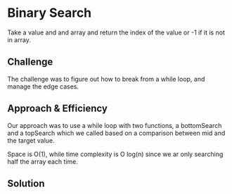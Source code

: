 # Binary Search
Take a value and and array and return the index of the value or -1 if it is not in array.

## Challenge
The challenge was to figure out how to break from a while loop, and manage the edge cases.

## Approach & Efficiency
Our approach was to use a while loop with two functions, a bottomSearch and a topSearch which we called based on a comparison between mid and the target value.

Space is O(1), while time complexity is O log(n) since we ar only searching half the array each time.

## Solution
